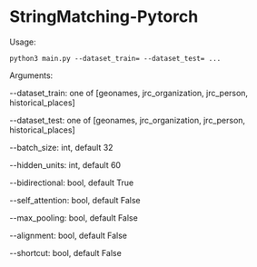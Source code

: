 # StringMatching-Pytorch

Usage:

```python3 main.py --dataset_train= --dataset_test= ...```

Arguments:

--dataset_train: one of [geonames, jrc_organization, jrc_person, historical_places]

--dataset_test: one of [geonames, jrc_organization, jrc_person, historical_places]

--batch_size: int, default 32

--hidden_units: int, default 60

--bidirectional: bool, default True

--self_attention: bool, default False

--max_pooling: bool, default False

--alignment: bool, default False

--shortcut: bool, default False
